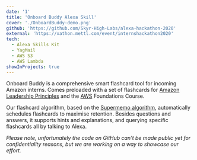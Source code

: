 ```yaml
---
date: '1'
title: 'Onboard Buddy Alexa Skill'
cover: './OnboardBuddy-demo.png'
github: 'https://github.com/Skyr-High-Labs/alexa-hackathon-2020'
external: 'https://xathon.mettl.com/event/internshackathon2020'
tech:
  - Alexa Skills Kit
  - YagMail
  - AWS S3
  - AWS Lambda
showInProjects: true
---
```


Onboard Buddy is a comprehensive smart flashcard tool for incoming Amazon interns. Comes preloaded with a set of flashcards for [Amazon Leadership Principles](https://www.amazon.jobs/en/principles) and the [AWS](https://aws.amazon.com) Foundations Course.

Our flashcard algorithm, based on the [Supermemo algorithm](https://www.supermemo.com/en), automatically schedules flashcards to maximise retention. Besides questions and answers, it supports hints and explanations, and querying specific flashcards all by talking to Alexa.

_Please note, unfortunately the code on GitHub can't be made public yet for confidentiality reasons, but we are working on a way to showcase our effort._
